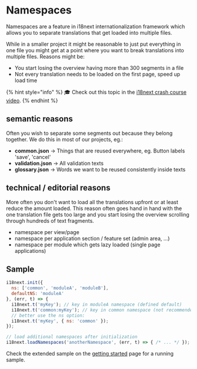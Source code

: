 # Namespaces

Namespaces are a feature in i18next internationalization framework which allows you to separate translations that get loaded into multiple files.

While in a smaller project it might be reasonable to just put everything in one file you might get at a point where you want to break translations into multiple files. Reasons might be:

* You start losing the overview having more than 300 segments in a file
* Not every translation needs to be loaded on the first page, speed up load time

{% hint style="info" %}
🎓 Check out this topic in the [i18next crash course video](https://youtu.be/SA\_9i4TtxLQ?t=314).
{% endhint %}

## semantic reasons

Often you wish to separate some segments out because they belong together. We do this in most of our projects, eg.:

* **common.json** -> Things that are reused everywhere, eg. Button labels 'save', 'cancel'
* **validation.json** -> All validation texts
* **glossary.json** -> Words we want to be reused consistently inside texts

## technical / editorial reasons

More often you don't want to load all the translations upfront or at least reduce the amount loaded. This reason often goes hand in hand with the one translation file gets too large and you start losing the overview scrolling through hundreds of text fragments.

* namespace per view/page
* namespace per application section / feature set (admin area, ...)
* namespace per module which gets lazy loaded (single page applications)

## Sample

```javascript
i18next.init({
  ns: ['common', 'moduleA', 'moduleB'],
  defaultNS: 'moduleA'
}, (err, t) => {
  i18next.t('myKey'); // key in moduleA namespace (defined default)
  i18next.t('common:myKey'); // key in common namespace (not recommended with ns prefix when used in combination with natural language keys)
  // better use the ns option:
  i18next.t('myKey', { ns: 'common' });
});

// load additional namespaces after initialization
i18next.loadNamespaces('anotherNamespace', (err, t) => { /* ... */ });
```

Check the extended sample on the [getting started](../overview/getting-started.md) page for a running sample.
